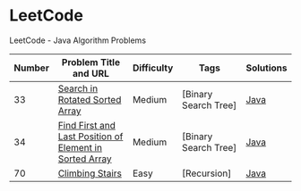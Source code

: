 # LeetCode
LeetCode - Java Algorithm Problems

| Number | Problem Title and URL | Difficulty | Tags | Solutions |
| ------ | --------------------- | ---------- | ---- | --------- |
|33|[Search in Rotated Sorted Array](https://leetcode.com/problems/search-in-rotated-sorted-array/) |Medium|[Binary Search Tree]|[Java](https://github.com/Un-Jarvis/LeetCode/blob/master/Solutions/33.java)||
|34|[Find First and Last Position of Element in Sorted Array](https://leetcode.com/problems/find-first-and-last-position-of-element-in-sorted-array/)|Medium|[Binary Search Tree]|[Java](https://github.com/Un-Jarvis/LeetCode/blob/master/Solutions/34.java)||
|70|[Climbing Stairs](https://leetcode.com/problems/climbing-stairs/)|Easy|[Recursion]|[Java](https://github.com/Un-Jarvis/LeetCode/blob/master/Solutions/70.java)||